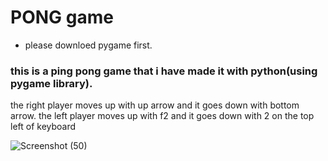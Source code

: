 # PONG game
* please downloed pygame first.

### this is a ping pong game that i have made it with python(using pygame library).

the right player moves up with up arrow and it goes down with bottom arrow.
the left player moves up with f2 and it goes down with 2 on the top left of keyboard

![Screenshot (50)](https://user-images.githubusercontent.com/95845593/223329777-c63354b5-c112-4e4a-92b0-ebe60093ca2a.png)
